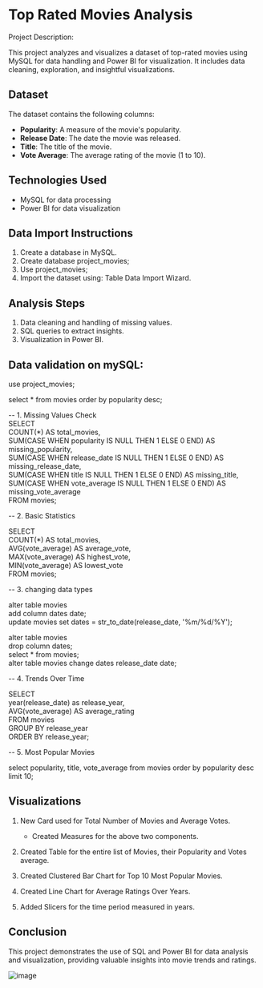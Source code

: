 # Top Rated Movies Analysis

Project Description:

This project analyzes and visualizes a dataset of top-rated movies using MySQL for data handling and Power BI for visualization. It includes data cleaning, exploration, and insightful visualizations.

## Dataset
The dataset contains the following columns:
- **Popularity**: A measure of the movie's popularity.
- **Release Date**: The date the movie was released.
- **Title**: The title of the movie.
- **Vote Average**: The average rating of the movie (1 to 10).

## Technologies Used
- MySQL for data processing
- Power BI for data visualization

## Data Import Instructions
1. Create a database in MySQL.
2. Create database project_movies;
3. Use project_movies;
4. Import the dataset using: Table Data Import Wizard.

## Analysis Steps
1. Data cleaning and handling of missing values.
2. SQL queries to extract insights.
3. Visualization in Power BI.

## Data validation on mySQL:

use project_movies;

select * from movies
order by popularity desc;


-- 1. Missing Values Check <br />
    SELECT <br />
    COUNT(*) AS total_movies, <br />
    SUM(CASE WHEN popularity IS NULL THEN 1 ELSE 0 END) AS missing_popularity, <br />
    SUM(CASE WHEN release_date IS NULL THEN 1 ELSE 0 END) AS missing_release_date, <br />
    SUM(CASE WHEN title IS NULL THEN 1 ELSE 0 END) AS missing_title, <br />
    SUM(CASE WHEN vote_average IS NULL THEN 1 ELSE 0 END) AS missing_vote_average <br />
FROM movies;

-- 2. Basic Statistics

SELECT <br />
    COUNT(*) AS total_movies,<br />
    AVG(vote_average) AS average_vote,<br />
    MAX(vote_average) AS highest_vote,<br />
    MIN(vote_average) AS lowest_vote<br />
FROM movies;

-- 3. changing data types

alter table movies <br />
add column dates date;
<br />
update movies set dates = str_to_date(release_date, '%m/%d/%Y');<br />

alter table movies <br />
drop column dates;
<br />
select * from movies;
<br />
alter table movies change dates release_date date;


-- 4. Trends Over Time

SELECT <br />
    year(release_date) as release_year,<br />
    AVG(vote_average) AS average_rating<br />
FROM movies<br />
GROUP BY release_year<br />
ORDER BY release_year;<br />

-- 5. Most Popular Movies

select popularity, title, vote_average from movies order by popularity desc limit 10;

## Visualizations

1. New Card used for Total Number of Movies and Average Votes.
   - Created Measures for the above two components.
  
2. Created Table for the entire list of Movies, their Popularity and Votes average.

3. Created Clustered Bar Chart for Top 10 Most Popular Movies.

4. Created Line Chart for Average Ratings Over Years.

5. Added Slicers for the time period measured in years.

   
## Conclusion
This project demonstrates the use of SQL and Power BI for data analysis and visualization, providing valuable insights into movie trends and ratings.

![image](https://github.com/user-attachments/assets/9859617c-65fb-4371-9b03-7529a0817321)




